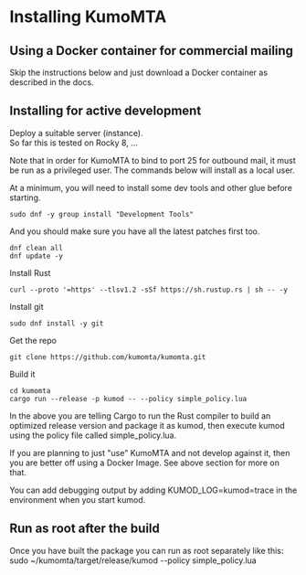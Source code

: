 # Installing KumoMTA

## Using a Docker container for commercial mailing
Skip the instructions below and just download a Docker container as described in the docs.


## Installing for active development
Deploy a suitable server (instance).  
So far this is tested on Rocky 8, ...

Note that in order for KumoMTA to bind to port 25 for outbound mail, it must be run as a privileged user.
The commands below will install as a local user.

At a minimum, you will need to install some dev tools and other glue before starting.

```sudo dnf -y group install "Development Tools"```

And you should make sure you have all the latest patches first too.

```
dnf clean all
dnf update -y
```

Install Rust

```curl --proto '=https' --tlsv1.2 -sSf https://sh.rustup.rs | sh -- -y```

Install git

```sudo dnf install -y git```

Get the repo

```git clone https://github.com/kumomta/kumomta.git```

Build it

```
cd kumomta
cargo run --release -p kumod -- --policy simple_policy.lua
```


In the above you are telling Cargo to run the Rust compiler to build an optimized release version and package it as kumod, then execute kumod using the policy file called simple_policy.lua.

If you are planning to just "use" KumoMTA and not develop against it, then you are better off using a Docker Image.  See above section for more on that. 

You can add debugging output by adding KUMOD_LOG=kumod=trace in the environment when you start kumod.

## Run as root after the build

Once you have built the package you can run as root separately like this:
sudo ~/kumomta/target/release/kumod --policy simple_policy.lua


